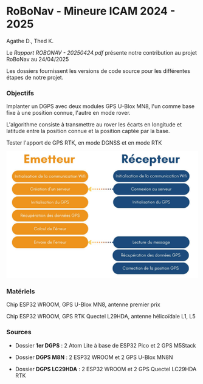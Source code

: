 # RoBoNav - Mineure ICAM 2024 - 2025

Agathe D., Thed K.

Le *Rapport ROBONAV - 20250424.pdf* présente notre contribution au projet RoBoNav au 24/04/2025

Les dossiers fournissent les versions de code source pour les différentes étapes de notre projet.

### Objectifs

Implanter un DGPS avec deux modules GPS U-Blox MN8, l'un comme base fixe à une position connue, l'autre en mode rover.

L'algorithme consiste à transmettre au rover les écarts en longitude et latitude entre la position connue et la position captée par la base.

Tester l'apport de GPS RTK, en mode DGNSS et en mode RTK  

![](DGNSS.jpg)

### Matériels

Chip ESP32 WROOM, GPS U-Blox MN8, antenne premier prix

Chip ESP32 WROOM, GPS RTK Quectel L29HDA, antenne hélicoïdale L1, L5 

### Sources

* Dossier **1er DGPS** : 2 Atom Lite à base de ESP32 Pico et 2 GPS M5Stack

* Dossier **DGPS M8N** : 2 ESP32 WROOM et 2 GPS U-Blox MN8N  

* Dossier **DGPS LC29HDA** : 2 ESP32 WROOM et 2 GPS Quectel LC29HDA RTK


